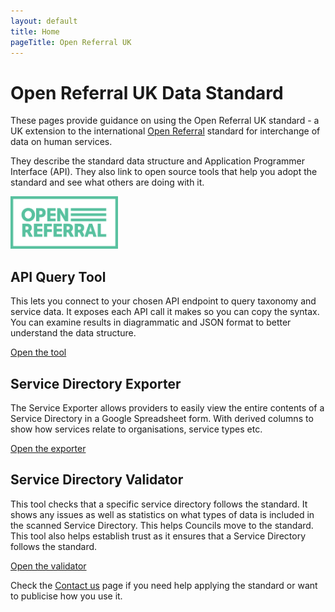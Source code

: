 ```yaml
---
layout: default
title: Home
pageTitle: Open Referral UK
---
```


# Open Referral UK Data Standard
<div class="row"><div class="col">
<p>These pages provide guidance on using the Open Referral UK standard - a UK extension to the international <a href="https://openreferral.org/">Open Referral</a> standard for interchange of data on human services.</p> 

<p>They describe the standard data structure and Application Programmer Interface (API). They also link to open source tools that help you adopt the standard and see what others are doing with it.</p>
</div><div class="col-12 col-md-auto d-flex align-items-center">  

<a href="https://www.OpenReferral.org" class="mt-0 mb-0" target="_blank"><img class="img-fluid mb-0 mt-0" style="height: 6em;" src="https://raw.githubusercontent.com/OpenReferralUK/human-services/gh-pages/assets/images/OpenReferral_Logo_Green.png" alt="Open Referral UK logo"></a>
  
</div></div>
<div class="row mb-5">
<div class="col-sm-4 mt-3 d-flex flex-column">
<h2>API Query Tool</h2>
<p>This lets you connect to your chosen API endpoint to query taxonomy and service data. It exposes each API call it makes so you can copy the syntax. You can examine results in diagrammatic and JSON format to better understand the data structure.</p>
<a href="https://tools.openreferraluk.org/ApiQuery/" target="_blank" class="button button-primary mt-auto">Open the tool</a>
</div>
<div class="col-sm-4 mt-3 d-flex flex-column">
<h2>Service Directory Exporter</h2>
<p>The Service Exporter allows providers to easily view the entire contents of a Service Directory in a Google Spreadsheet form. With derived columns to show how services relate to organisations, service types etc.</p>
<a href="https://exporter.openreferraluk.org/" target="_blank" class="button button-primary mt-auto">Open the exporter</a>
</div>
<div class="col-sm-4 mt-3 d-flex flex-column">
<h2>Service Directory Validator</h2>
<p>This tool checks that a specific service directory follows the standard. It shows any issues as well as statistics on what types of data is included in the scanned Service Directory. This helps Councils move to the standard. This tool also helps establish trust as it ensures that a Service Directory follows the standard.</p>
<a href="https://validator.openreferraluk.org/" target="_blank" class="button button-primary mt-auto">Open the validator</a>
</div>   
</div> 

Check the [Contact us](https://openreferraluk.org/contact-us) page if you need help applying the standard or want to publicise how you use it.

